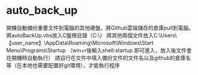 # auto_back_up
開機自動備份重要文件到電腦的其他硬盤，將Github雲端儲存的倉庫pull到電腦。
將autoBackUp.vbs放入C盤根目錄（C:\）
將其他兩個文件放入C:\Users\【user_name】\AppData\Roaming\Microsoft\Windows\Start Menu\Programs\Startup    （win+r後輸入shell:startup 即可進入，放入後文件會在開機時自動執行）
請自行在文件中填入備份文件的文件名以及github的倉庫名等（在本地也需要配置好git環境），才能執行程序
